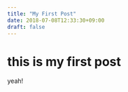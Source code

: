 ```yaml
---
title: "My First Post"
date: 2018-07-08T12:33:30+09:00
draft: false
---
```


# this is my first post

yeah!